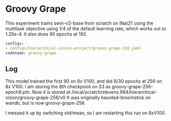# Groovy Grape

This experiment trains swin-v2-base from scratch on iNat21 using the multitask objective using 1/4 of the default learning rate, which works out to 1.25e-4.
It also does 90 epochs at 192.

```yaml
configs:
- configs/hierarchical-vision-project/groovy-grape-192.yaml
codename: groovy-grape
```

## Log

This model trained the first 90 on 8x V100, and did 8/30 epochs at 256 on 8x V100. 
I am storing the 8th checkpoint on S3 as groovy-grape-256-epoch8.pth.
Now it is stored at /local/scratch/stevens.994/hierarchical-vision/groovy-grape-256/v0
It was originally haunted-broomstick on wandb, but is now groovy-grape-256.

I messed it up by switching std/mean, so I am restarting this run on 8xV100.
